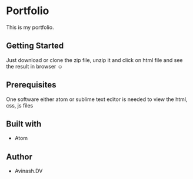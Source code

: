 # Portfolio
This is my portfolio.
## Getting Started
Just download or clone the zip file, unzip it and click on html file and see the result in browser :relaxed:
## Prerequisites
One software either atom or sublime text editor is needed to view the html, css, js files
## Built with
- Atom
## Author
- Avinash.DV
